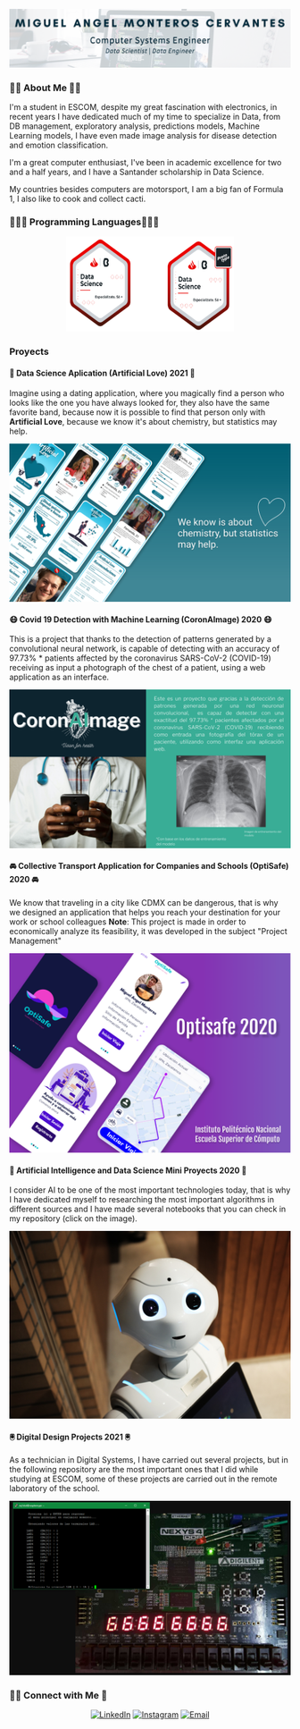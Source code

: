 <p align="center">
  <img src="Images/engi2.png" />
</p>

### 👨‍🎓 About Me 👨‍🎓
I'm a student in ESCOM, despite my great fascination with electronics, in recent years I have dedicated much of my time to specialize in Data, from DB management, exploratory analysis, predictions models, Machine Learning models, I have even made image analysis for disease detection and emotion classification.

I'm a great computer enthusiast, I've been in academic excellence for two and a half years, and I have a Santander scholarship in Data Science.

My countries besides computers are motorsport, I am a big fan of Formula 1, I also like to cook and collect cacti.


### 👨🏻‍💻 Programming Languages👨🏻‍💻
<p align="center">
  <a href="https://www.credly.com/badges/9aa420a8-9264-4e5f-8138-f1cdff92d6d5/public_url"><img src="Images/InsigniasAgosto2021.PNG" width="300" height="170"/> </a>
</p>

### Proyects
#### 💖 Data Science Aplication (Artificial Love) 2021 💖
Imagine using a dating application, where you magically find a person who looks like the one you have always looked for, they also have the same favorite band, because now it is possible to find that person only with **Artificial Love**, because we know it's about chemistry, but statistics may help.
<p align="center">
  <a href="https://www.figma.com/proto/Ew3mFVME48Oagi8ceXwbpf/Proyectoo-2021?node-id=378%3A0&scaling=contain&page-id=0%3A1"><img src="Images/ArtificialLove.png" /> </a>
</p>

#### 😷 Covid 19 Detection with Machine Learning (CoronAImage) 2020 😷
This is a project that thanks to the detection of patterns generated by a convolutional neural network, is capable of detecting with an accuracy of 97.73% * patients affected by the coronavirus SARS-CoV-2 (COVID-19) receiving as input a photograph of the chest of a patient, using a web application as an interface.
<p align="center">
  <a href="https://www.canva.com/design/DAETnCYh4qg/O-RKR2s2IsLSQV0WjwYniQ/view?utm_content=DAETnCYh4qg&utm_campaign=designshare&utm_medium=link&utm_source=publishpresent"><img src="Images/CoronAImage.png" /> </a>
</p>

#### 🚘 Collective Transport Application for Companies and Schools (OptiSafe) 2020 🚘
We know that traveling in a city like CDMX can be dangerous, that is why we designed an application that helps you reach your destination for your work or school colleagues
**Note**: This project is made in order to economically analyze its feasibility, it was developed in the subject "Project Management"
<p align="center">
  <a href="https://drive.google.com/file/d/1dmfK9QyaHT1cSV4mkXadrYs1SIIeGwk4/view?usp=sharing"><img src="Images/OptiSafe.png" /> </a>
</p>

#### 🤖 Artificial Intelligence and Data Science Mini Proyects 2020 🤖
I consider AI to be one of the most important technologies today, that is why I have dedicated myself to researching the most important algorithms in different sources and I have made several notebooks that you can check in my repository (click on the image).
<p align="center">
  <a href="https://github.com/miguelmontcerv/Artificial-Intelligence"><img src="Images/IA.jpg" /> </a>
</p>

#### 🖲 Digital Design Projects 2021 🖲
As a technician in Digital Systems, I have carried out several projects, but in the following repository are the most important ones that I did while studying at ESCOM, some of these projects are carried out in the remote laboratory of the school.
<p align="center">
  <a href="https://github.com/miguelmontcerv/Digital-Design"><img src="Images/Digital.PNG" /> </a>
</p>

<h3> 🤝🏻 Connect with Me 🤝</h3>
<p align="center">
<a href="https://www.linkedin.com/in/miguel-monteros/"><img src="https://img.shields.io/badge/LinkedIn--_.svg?style=social&logo=linkedin" alt="LinkedIn"></a>
<a href="https://www.instagram.com/miguel.chino.mont/"><img alt="Instagram" src="https://img.shields.io/badge/Instagram-miguel.chino.mont_-black?style=flat-square&logo=instagram"></a>
<a href="mailto:mmonteros1pn@gmail.com"><img alt="Email" src="https://img.shields.io/badge/Email-mmonteros1pn@gmail.com-blue?style=flat-square&logo=gmail"></a>    
</p>  
